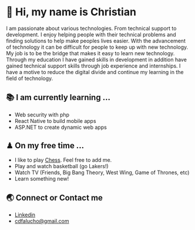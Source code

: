 # 👋 Hi, my name is Christian  
I am passionate about various technologies. From technical support to development. I enjoy helping people with their technical problems and finding solutions to help make peoples lives easier. With the advancement of technology it can be difficult for people to keep up with new technology. My job is to be the bridge that makes it easy to learn new technology. Through my education I have gained skills in development in addition have gained technical support skills through job experience and internships. I have a motive to reduce the digital divide and continue my learning in the field of technology.

## 📚 I am currently learning ...

- Web security with php
- React Native to build mobile apps
- ASP.NET to create dynamic web apps

## ♟ On my free time ...

- I like to play [Chess](https://www.chess.com/register?ref_id=62505398). Feel free to add me.
- Play and watch basketball (go Lakers!)
- Watch TV (Friends, Big Bang Theory, West Wing, Game of Thrones, etc)
- Learn something new!
 
## 🌏 Connect or Contact me 

- [Linkedin](https://www.linkedin.com/in/cdfalucho/)
- cdfalucho@gmail.com





